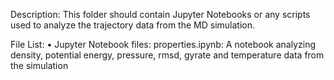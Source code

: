 Description: This folder should contain Jupyter Notebooks or any scripts used to analyze the trajectory data from the MD simulation.

File List:
•	Jupyter Notebook files:
	properties.ipynb: A notebook analyzing density, potential energy, pressure, rmsd, gyrate and temperature data from the simulation